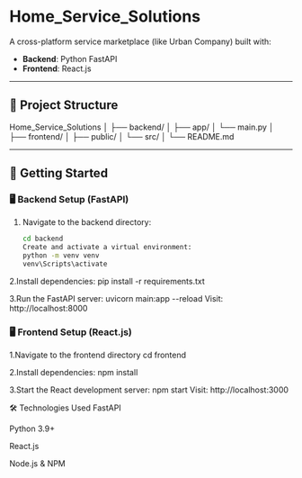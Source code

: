 # Home_Service_Solutions
A cross-platform service marketplace (like Urban Company) built with:

- **Backend**: Python FastAPI  
- **Frontend**: React.js  

---

## 📁 Project Structure
Home_Service_Solutions
│
├── backend/
│ ├── app/
│ └── main.py
│
├── frontend/
│ ├── public/
│ └── src/
│
└── README.md


---

## 🚀 Getting Started

### 🖥️ Backend Setup (FastAPI)

1. Navigate to the backend directory:

   ```bash
   cd backend
   Create and activate a virtual environment:
   python -m venv venv
   venv\Scripts\activate

2.Install dependencies:
  pip install -r requirements.txt

3.Run the FastAPI server:
  uvicorn main:app --reload
  Visit: http://localhost:8000

### 🖥️  Frontend Setup (React.js)
1.Navigate to the frontend directory
  cd frontend

2.Install dependencies:
  npm install

3.Start the React development server:
  npm start
  Visit: http://localhost:3000


🛠️ Technologies Used
FastAPI

Python 3.9+

React.js

Node.js & NPM
